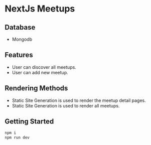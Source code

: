 # NextJs Meetups

## Database

- Mongodb

## Features

- User can discover all meetups.
- User can add new meetup.

## Rendering Methods

- Static Site Generation is used to render the meetup detail pages.
- Static Site Generation is used to render all meetups.

## Getting Started

```bash
npm i
npm run dev
```
